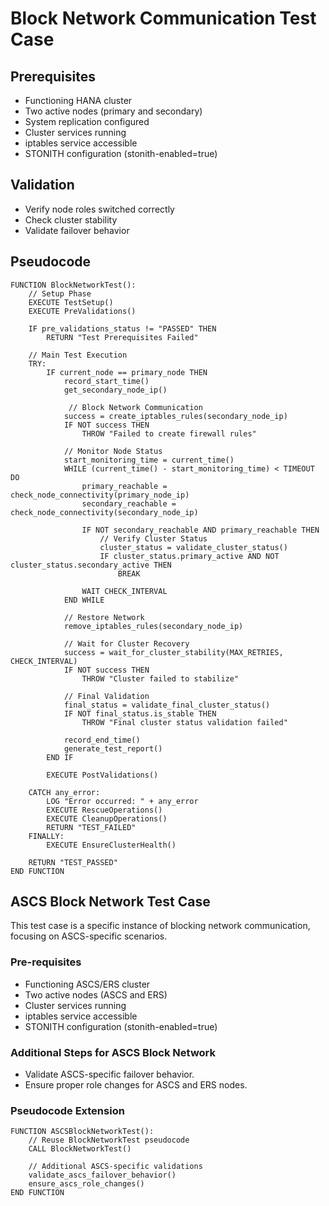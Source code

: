 # Block Network Communication Test Case

## Prerequisites

- Functioning HANA cluster
- Two active nodes (primary and secondary)
- System replication configured
- Cluster services running
- iptables service accessible
- STONITH configuration (stonith-enabled=true)

## Validation

- Verify node roles switched correctly
- Check cluster stability
- Validate failover behavior

## Pseudocode

```pseudocode
FUNCTION BlockNetworkTest():
    // Setup Phase
    EXECUTE TestSetup()
    EXECUTE PreValidations()

    IF pre_validations_status != "PASSED" THEN
        RETURN "Test Prerequisites Failed"

    // Main Test Execution
    TRY:
        IF current_node == primary_node THEN
            record_start_time()
            get_secondary_node_ip()

             // Block Network Communication
            success = create_iptables_rules(secondary_node_ip)
            IF NOT success THEN
                THROW "Failed to create firewall rules"
            
            // Monitor Node Status
            start_monitoring_time = current_time()
            WHILE (current_time() - start_monitoring_time) < TIMEOUT DO
                primary_reachable = check_node_connectivity(primary_node_ip)
                secondary_reachable = check_node_connectivity(secondary_node_ip)
                
                IF NOT secondary_reachable AND primary_reachable THEN
                    // Verify Cluster Status
                    cluster_status = validate_cluster_status()
                    IF cluster_status.primary_active AND NOT cluster_status.secondary_active THEN
                        BREAK
                
                WAIT CHECK_INTERVAL
            END WHILE
            
            // Restore Network
            remove_iptables_rules(secondary_node_ip)
            
            // Wait for Cluster Recovery
            success = wait_for_cluster_stability(MAX_RETRIES, CHECK_INTERVAL)
            IF NOT success THEN
                THROW "Cluster failed to stabilize"
            
            // Final Validation
            final_status = validate_final_cluster_status()
            IF NOT final_status.is_stable THEN
                THROW "Final cluster status validation failed"
            
            record_end_time()
            generate_test_report()
        END IF

        EXECUTE PostValidations()

    CATCH any_error:
        LOG "Error occurred: " + any_error
        EXECUTE RescueOperations()
        EXECUTE CleanupOperations()
        RETURN "TEST_FAILED"
    FINALLY:
        EXECUTE EnsureClusterHealth()
        
    RETURN "TEST_PASSED"
END FUNCTION
```

## ASCS Block Network Test Case

This test case is a specific instance of blocking network communication, focusing on ASCS-specific scenarios.

### Pre-requisites

- Functioning ASCS/ERS cluster
- Two active nodes (ASCS and ERS)
- Cluster services running
- iptables service accessible
- STONITH configuration (stonith-enabled=true)

### Additional Steps for ASCS Block Network

- Validate ASCS-specific failover behavior.
- Ensure proper role changes for ASCS and ERS nodes.

### Pseudocode Extension

```pseudocode
FUNCTION ASCSBlockNetworkTest():
    // Reuse BlockNetworkTest pseudocode
    CALL BlockNetworkTest()

    // Additional ASCS-specific validations
    validate_ascs_failover_behavior()
    ensure_ascs_role_changes()
END FUNCTION
```